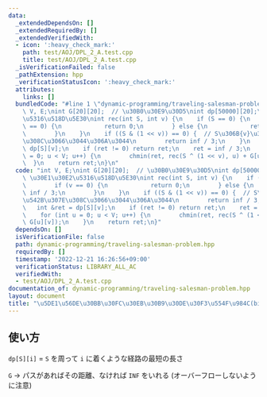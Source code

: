 ```yaml
---
data:
  _extendedDependsOn: []
  _extendedRequiredBy: []
  _extendedVerifiedWith:
  - icon: ':heavy_check_mark:'
    path: test/AOJ/DPL_2_A.test.cpp
    title: test/AOJ/DPL_2_A.test.cpp
  _isVerificationFailed: false
  _pathExtension: hpp
  _verificationStatusIcon: ':heavy_check_mark:'
  attributes:
    links: []
  bundledCode: "#line 1 \"dynamic-programming/traveling-salesman-problem.hpp\"\nint\
    \ V, E;\nint G[20][20];  // \u30B0\u30E9\u30D5\nint dp[50000][20];\n// \u30E1\u30E2\
    \u5316\u518D\u5E30\nint rec(int S, int v) {\n    if (S == 0) {\n        if (v\
    \ == 0) {\n            return 0;\n        } else {\n            return inf / 3;\n\
    \        }\n    }\n    if ((S & (1 << v)) == 0) {  // S\u306B{v}\u304C\u542B\u307E\
    \u308C\u3066\u3044\u306A\u3044\n        return inf / 3;\n    }\n    int &ret =\
    \ dp[S][v];\n    if (ret != 0) return ret;\n    ret = inf / 3;\n    for (int u\
    \ = 0; u < V; u++) {\n        chmin(ret, rec(S ^ (1 << v), u) + G[u][v]);\n  \
    \  }\n    return ret;\n}\n"
  code: "int V, E;\nint G[20][20];  // \u30B0\u30E9\u30D5\nint dp[50000][20];\n//\
    \ \u30E1\u30E2\u5316\u518D\u5E30\nint rec(int S, int v) {\n    if (S == 0) {\n\
    \        if (v == 0) {\n            return 0;\n        } else {\n            return\
    \ inf / 3;\n        }\n    }\n    if ((S & (1 << v)) == 0) {  // S\u306B{v}\u304C\
    \u542B\u307E\u308C\u3066\u3044\u306A\u3044\n        return inf / 3;\n    }\n \
    \   int &ret = dp[S][v];\n    if (ret != 0) return ret;\n    ret = inf / 3;\n\
    \    for (int u = 0; u < V; u++) {\n        chmin(ret, rec(S ^ (1 << v), u) +\
    \ G[u][v]);\n    }\n    return ret;\n}"
  dependsOn: []
  isVerificationFile: false
  path: dynamic-programming/traveling-salesman-problem.hpp
  requiredBy: []
  timestamp: '2022-12-21 16:26:56+09:00'
  verificationStatus: LIBRARY_ALL_AC
  verifiedWith:
  - test/AOJ/DPL_2_A.test.cpp
documentation_of: dynamic-programming/traveling-salesman-problem.hpp
layout: document
title: "\u5DE1\u56DE\u30BB\u30FC\u30EB\u30B9\u30DE\u30F3\u554F\u984C(bitDP)"
---
```


## 使い方

`dp[S][i]` = `S` を周って `i` に着くような経路の最短の長さ

`G` -> パスがあればその距離、なければ `INF` をいれる (オーバーフローしないように注意)
